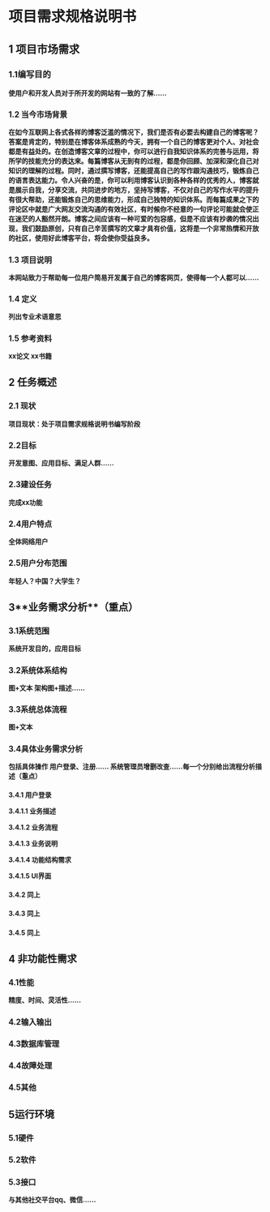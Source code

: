 <h1>项目需求规格说明书
<h2>1 项目市场需求
<h3>1.1编写目的

<font size=2>使用户和开发人员对于所开发的网站有一致的了解……

<h3>1.2	当今市场背景

<font size=2>在如今互联网上各式各样的博客泛滥的情况下，我们是否有必要去构建自己的博客呢？答案是肯定的，特别是在博客体系成熟的今天，拥有一个自己的博客更对个人、对社会都是有益处的。在创造博客文章的过程中，你可以进行自我知识体系的完善与运用，将所学的技能充分的表达来。每篇博客从无到有的过程，都是你回顾、加深和深化自己对知识的理解的过程。同时，通过撰写博客，还能提高自己的写作跟沟通技巧，锻炼自己的语言表达能力。令人兴奋的是，你可以利用博客认识到各种各样的优秀的人，博客就是展示自我，分享交流，共同进步的地方，坚持写博客，不仅对自己的写作水平的提升有很大帮助，还能锻炼自己的思维能力，形成自己独特的知识体系。而每篇成果之下的评论区中就是广大网友交流沟通的有效社区，有时候你不经意的一句评论可能就会使正在迷茫的人豁然开朗。博客之间应该有一种可爱的包容感，但是不应该有抄袭的情况出现，我们鼓励原创，只有自己辛苦撰写的文章才具有价值，这将是一个非常热情和开放的社区，使用好此博客平台，将会使你受益良多。

<h3>1.3 项目说明
	
<font size=2>本网站致力于帮助每一位用户简易开发属于自己的博客网页，使得每一个人都可以……

<h3>1.4 定义

<font size=2>列出专业术语意思

<h3>1.5 参考资料

<font size=2>xx论文 xx书籍

<h2>2 任务概述
<h3>2.1 现状

<font size=2>项目现状：处于项目需求规格说明书编写阶段

<h3>2.2目标

<font size=2>开发意图、应用目标、满足人群……


<h3>2.3建设任务

<font size=2>完成xx功能

<h3>2.4用户特点

<font size=2>全体网络用户

<h3>2.5用户分布范围

<font size=2>年轻人？中国？大学生？

<h2>3**业务需求分析**（重点）

<h3>3.1系统范围

<font size=2>系统开发目的，应用目标

<h3>3.2系统体系结构

<font size=2>图+文本 架构图+描述……

<h3>3.3系统总体流程

<font size=2>图+文本

<h3>3.4具体业务需求分析

<font size=2>包括具体操作 用户登录、注册…… 系统管理员增删改查……**每一个分别给出流程分析描述**（重点）

<h4>3.4.1 用户登录

<font size=2>3.4.1.1 业务描述  
 
3.4.1.2 业务流程

3.4.1.3 业务说明

3.4.1.4 功能结构需求

3.4.1.5 UI界面

<h4>3.4.2 同上

<h4>3.4.3 同上

<h4>3.4.5 同上


<h2>4 非功能性需求

<h3>4.1性能

<font size=2>精度、时间、灵活性……

<h3>4.2输入输出

<h3>4.3数据库管理

<h3>4.4故障处理

<h3>4.5其他

<h2>5运行环境

<h3>5.1硬件

<h3>5.2软件

<h3>5.3接口

<font size=2>与其他社交平台qq、微信……

